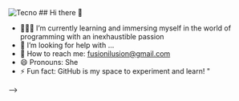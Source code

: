 <img src="https://media.tenor.com/_DOBjnGspYAAAAAM/code-coding.gif" alt="Tecno">
## Hi there 👋

- 👩‍🎓💼 I’m currently learning and immersing myself in the world of programming with an inexhaustible passion
- 🤔 I’m looking for help with ...
- 📧 How to reach me: fusionilusion@gmail.com
- 😄 Pronouns: She
- ⚡ Fun fact: GitHub is my space to experiment and learn! "

-->
